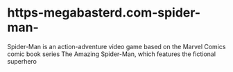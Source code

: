 # https-megabasterd.com-spider-man-
Spider-Man is an action-adventure video game based on the Marvel Comics comic book series The Amazing Spider-Man, which features the fictional superhero

